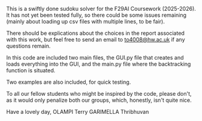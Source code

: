 This is a swiftly done sudoku solver for the F29AI Coursework (2025-2026). It has not yet been tested fully, so there could be some issues remaining (mainly about loading up csv files with multiple lines, to be fair). 

There should be explications about the choices in the report associated with this work, but feel free to send an email to to4008@hw.ac.uk if any questions remain.

In this code are included two main files, the GUI.py file that creates and loads everything into the GUI, and the main.py file where the backtracking function is situated.

Two examples are also included, for quick testing. 

To all our fellow students who might be inspired by the code, please don't, as it would only penalize both our groups, which, honestly, isn't quite nice.

Have a lovely day, 
OLAMPI Terry
GARIMELLA Thribhuvan 
